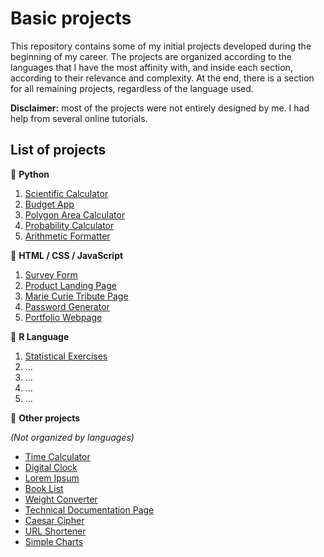 # Basic projects

This repository contains some of my initial projects developed during the beginning of my career. The projects are organized according to the languages that I have the most affinity with, and inside each section, according to their relevance and complexity. At the end, there is a section for all remaining projects, regardless of the language used.

**Disclaimer:** most of the projects were not entirely designed by me. I had help from several online tutorials.

## List of projects

:small_blue_diamond: **Python**
1. [Scientific Calculator](https://github.com/math-reis/basic-projects/tree/main/scientific-calculator)
2. [Budget App](https://github.com/math-reis/basic-projects/tree/main/budget-app)
3. [Polygon Area Calculator](https://github.com/math-reis/basic-projects/tree/main/polygon-area-calculator) 
4. [Probability Calculator](https://github.com/math-reis/basic-projects/tree/main/probability-calculator) 
5. [Arithmetic Formatter](https://github.com/math-reis/basic-projects/tree/main/arithmetic-formatter)

:small_blue_diamond: **HTML / CSS / JavaScript**
1. [Survey Form](https://github.com/math-reis/basic-projects/tree/main/survey-form)
2. [Product Landing Page](https://github.com/math-reis/basic-projects/tree/main/product-landing-page)
3. [Marie Curie Tribute Page](https://github.com/math-reis/basic-projects/tree/main/marie-curie-tribute-page)
4. [Password Generator](https://github.com/math-reis/basic-projects/tree/main/password-generator)
5. [Portfolio Webpage](https://github.com/math-reis/basic-projects/tree/main/portfolio-webpage)

:small_blue_diamond: **R Language**
1. [Statistical Exercises](https://github.com/math-reis/basic-projects/tree/main/statistical-exercises)
2. ...
3. ...
4. ...
5. ...

:small_orange_diamond: **Other projects** 

*(Not organized by languages)*

* [Time Calculator](https://github.com/math-reis/basic-projects/tree/main/time-calculator)
* [Digital Clock](https://github.com/math-reis/basic-projects/tree/main/digital-clock)
* [Lorem Ipsum](https://github.com/math-reis/basic-projects/tree/main/lorem-ipsum)
* [Book List](https://github.com/math-reis/basic-projects/tree/main/book-list)
* [Weight Converter](https://github.com/math-reis/basic-projects/tree/main/weight-converter)
* [Technical Documentation Page](https://github.com/math-reis/basic-projects/tree/main/technical-documentation-page)
* [Caesar Cipher](https://github.com/math-reis/basic-projects/tree/main/caesar-cipher)
* [URL Shortener](https://github.com/math-reis/basic-projects/tree/main/URL-shortener)
* [Simple Charts](https://github.com/math-reis/basic-projects/tree/main/simple-charts)



